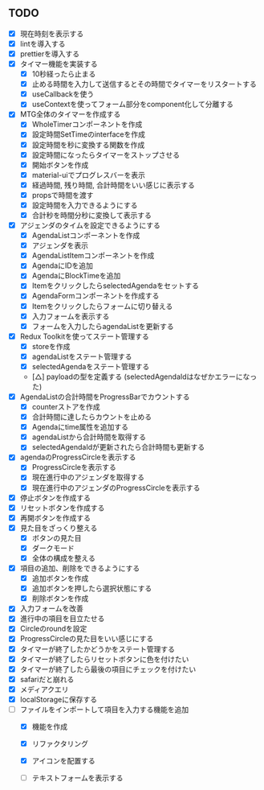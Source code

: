 ## TODO

- [x] 現在時刻を表示する
- [x] lintを導入する
- [x] prettierを導入する
- [x] タイマー機能を実装する
  - [x] 10秒経ったら止まる
  - [x] 止める時間を入力して送信するとその時間でタイマーをリスタートする
  - [x] useCallbackを使う
  - [x] useContextを使ってフォーム部分をcomponent化して分離する
- [x] MTG全体のタイマーを作成する
  - [x] WholeTimerコンポーネントを作成
  - [x] 設定時間SetTimeのinterfaceを作成
  - [x] 設定時間を秒に変換する関数を作成
  - [x] 設定時間になったらタイマーをストップさせる
  - [x] 開始ボタンを作成
  - [x] material-uiでプログレスバーを表示
  - [x] 経過時間, 残り時間, 合計時間をいい感じに表示する
  - [x] propsで時間を渡す
  - [x] 設定時間を入力できるようにする
  - [x] 合計秒を時間分秒に変換して表示する
- [x] アジェンダのタイムを設定できるようにする
  - [x] AgendaListコンポーネントを作成
  - [x] アジェンダを表示
  - [x] AgendaListItemコンポーネントを作成
  - [x] AgendaにIDを追加
  - [x] AgendaにBlockTimeを追加
  - [x] ItemをクリックしたらselectedAgendaをセットする
  - [x] AgendaFormコンポーネントを作成する
  - [x] Itemをクリックしたらフォームに切り替える
  - [x] 入力フォームを表示する
  - [x] フォームを入力したらagendaListを更新する
- [x] Redux Toolkitを使ってステート管理する
  - [x] storeを作成
  - [x] agendaListをステート管理する
  - [x] selectedAgendaをステート管理する
  - [△] payloadの型を定義する (selectedAgendaIdはなぜかエラーになった)
- [x] AgendaListの合計時間をProgressBarでカウントする
  - [x] counterストアを作成
  - [x] 合計時間に達したらカウントを止める
  - [x] Agendaにtime属性を追加する
  - [x] agendaListから合計時間を取得する
  - [x] selectedAgendaIdが更新されたら合計時間も更新する
- [x] agendaのProgressCircleを表示する
  - [x] ProgressCircleを表示する
  - [x] 現在進行中のアジェンダを取得する
  - [x] 現在進行中のアジェンダのProgressCircleを表示する
- [x] 停止ボタンを作成する
- [x] リセットボタンを作成する
- [x] 再開ボタンを作成する
- [x] 見た目をざっくり整える
  - [x] ボタンの見た目
  - [x] ダークモード
  - [x] 全体の構成を整える
- [x] 項目の追加、削除をできるようにする
  - [x] 追加ボタンを作成
  - [x] 追加ボタンを押したら選択状態にする
  - [x] 削除ボタンを作成
- [x] 入力フォームを改善
- [x] 進行中の項目を目立たせる
- [x] Circleのroundを設定
- [x] ProgressCircleの見た目をいい感じにする
- [x] タイマーが終了したかどうかをステート管理する
- [x] タイマーが終了したらリセットボタンに色を付けたい
- [x] タイマーが終了したら最後の項目にチェックを付けたい
- [x] safariだと崩れる
- [x] メディアクエリ
- [x] localStorageに保存する
- [ ] ファイルをインポートして項目を入力する機能を追加
  - [x] 機能を作成
  - [x] リファクタリング
  - [x] アイコンを配置する
  - [ ] テキストフォームを表示する

